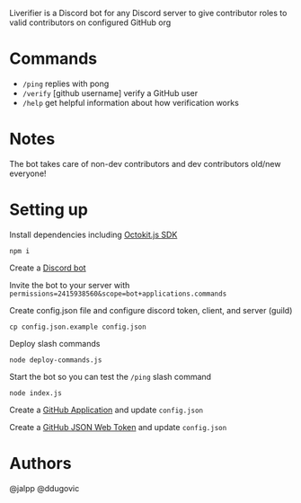 Liverifier is a Discord bot for any Discord server to give contributor roles to valid contributors on configured GitHub org

# Commands

- `/ping` replies with pong
- `/verify` [github username] verify a GitHub user
- `/help` get helpful information about how verification works

# Notes
The bot takes care of non-dev contributors and dev contributors old/new everyone!

# Setting up

Install dependencies including [Octokit.js SDK](https://docs.github.com/en/apps/creating-github-apps/authenticating-with-a-github-app/authenticating-as-a-github-app#using-the-octokitjs-sdk-to-authenticate-as-a-github-app)

```npm i```

Create a [Discord bot](https://discord.com/developers/applications)

Invite the bot to your server with `permissions=2415938560&scope=bot+applications.commands`

Create config.json file and configure discord token, client, and server (guild)

```cp config.json.example config.json```

Deploy slash commands

```node deploy-commands.js```

Start the bot so you can test the `/ping` slash command

```node index.js```

Create a [GitHub Application](https://docs.github.com/en/apps/creating-github-apps/registering-a-github-app) and update `config.json`

Create a [GitHub JSON Web Token](https://docs.github.com/en/apps/creating-github-apps/authenticating-with-a-github-app/generating-a-json-web-token-jwt-for-a-github-app#generating-a-json-web-token-jwt) and update `config.json`

# Authors
@jalpp @ddugovic

